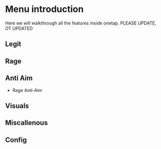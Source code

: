 # Menu introduction

Here we will walkthrough all the features inside onetap.
PLEASE UPDATE, OT UPDATED


## Legit

## Rage

## Anti Aim

* Rage Anti-Aim

## Visuals


## Miscallenous


## Config

